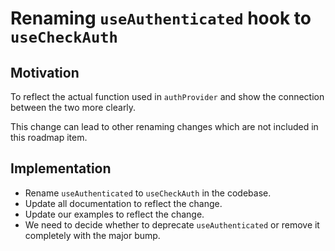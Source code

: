 # Renaming `useAuthenticated` hook to `useCheckAuth`

## Motivation

To reflect the actual function used in `authProvider` and show the connection between the two more clearly.

This change can lead to other renaming changes which are not included in this roadmap item.

## Implementation

- Rename `useAuthenticated` to `useCheckAuth` in the codebase.
- Update all documentation to reflect the change.
- Update our examples to reflect the change.
- We need to decide whether to deprecate `useAuthenticated` or remove it completely with the major bump.
